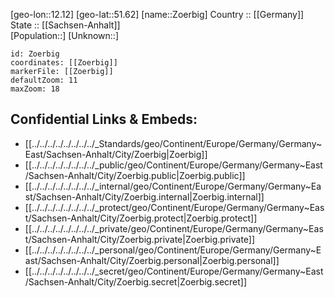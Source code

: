 ﻿---
location: [51.62,12.12] 
mapzoom: [7,12] 
mapmarker: city 
type: City
tags:
- geo/City


SpocWebEntityId: 35876
isDeleted: false
confidential: public

---
[geo-lon::12.12] 
[geo-lat::51.62] 
[name::Zoerbig] 
Country :: [[Germany]]  
State :: [[Sachsen-Anhalt]]  
[Population::] 
[Unknown::] 


```leaflet
id: Zoerbig
coordinates: [[Zoerbig]] 
markerFile: [[Zoerbig]] 
defaultZoom: 11 
maxZoom: 18
```


## Confidential Links & Embeds: 
- [[../../../../../../../../_Standards/geo/Continent/Europe/Germany/Germany~East/Sachsen-Anhalt/City/Zoerbig|Zoerbig]] 
- [[../../../../../../../../_public/geo/Continent/Europe/Germany/Germany~East/Sachsen-Anhalt/City/Zoerbig.public|Zoerbig.public]] 
- [[../../../../../../../../_internal/geo/Continent/Europe/Germany/Germany~East/Sachsen-Anhalt/City/Zoerbig.internal|Zoerbig.internal]] 
- [[../../../../../../../../_protect/geo/Continent/Europe/Germany/Germany~East/Sachsen-Anhalt/City/Zoerbig.protect|Zoerbig.protect]] 
- [[../../../../../../../../_private/geo/Continent/Europe/Germany/Germany~East/Sachsen-Anhalt/City/Zoerbig.private|Zoerbig.private]] 
- [[../../../../../../../../_personal/geo/Continent/Europe/Germany/Germany~East/Sachsen-Anhalt/City/Zoerbig.personal|Zoerbig.personal]] 
- [[../../../../../../../../_secret/geo/Continent/Europe/Germany/Germany~East/Sachsen-Anhalt/City/Zoerbig.secret|Zoerbig.secret]] 
